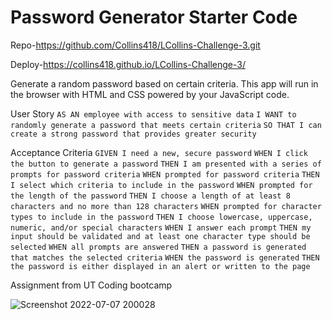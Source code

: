 # Password Generator Starter Code
Repo-https://github.com/Collins418/LCollins-Challenge-3.git

Deploy-https://collins418.github.io/LCollins-Challenge-3/


 Generate a random password based on certain criteria. This app will run in the browser with  HTML and CSS powered by your JavaScript code.



User Story
```AS AN employee with access to sensitive data```
```I WANT to randomly generate a password that meets certain criteria```
```SO THAT I can create a strong password that provides greater security```




Acceptance Criteria
```GIVEN I need a new, secure password```
```WHEN I click the button to generate a password```
```THEN I am presented with a series of prompts for password criteria```
```WHEN prompted for password criteria```
```THEN I select which criteria to include in the password```
```WHEN prompted for the length of the password```
```THEN I choose a length of at least 8 characters and no more than 128 characters```
```WHEN prompted for character types to include in the password```
```THEN I choose lowercase, uppercase, numeric, and/or special characters```
```WHEN I answer each prompt```
```THEN my input should be validated and at least one character type should be selected```
```WHEN all prompts are answered```
```THEN a password is generated that matches the selected criteria```
```WHEN the password is generated```
```THEN the password is either displayed in an alert or written to the page```

Assignment from UT Coding bootcamp

![Screenshot 2022-07-07 200028](https://user-images.githubusercontent.com/106499144/177895557-10345737-2a8d-46b2-b065-ef88c7a49e1f.jpg)

